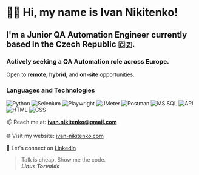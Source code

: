 # 👋🏼 Hi, my name is **Ivan Nikitenko**!
## I'm a Junior QA Automation Engineer currently based in the Czech Republic 🇨🇿.  
### Actively seeking a QA Automation role across Europe.  
Open to **remote**, **hybrid**, and **on-site** opportunities. 

### Languages and Technologies
![Python](https://img.shields.io/badge/-Python-090909?style=for-the-badge&logo=python)
![Selenium](https://img.shields.io/badge/-Selenium-090909?style=for-the-badge&logo=selenium)
![Playwright](https://img.shields.io/badge/-Playwright-090909?style=for-the-badge&logo=microsoft)
![JMeter](https://img.shields.io/badge/-JMeter-090909?style=for-the-badge&logo=apachejmeter)
![Postman](https://img.shields.io/badge/-Postman-090909?style=for-the-badge&logo=postman)
![MS SQL](https://img.shields.io/badge/-MS--SQL-090909?style=for-the-badge&logo=microsoftsqlserver)
![API](https://img.shields.io/badge/-REST&#32;API-090909?style=for-the-badge)
![HTML](https://img.shields.io/badge/-HTML-090909?style=for-the-badge&logo=html5)
![CSS](https://img.shields.io/badge/-CSS-090909?style=for-the-badge&logo=css3)

📫 Reach me at: **ivan.nikitenko@gmail.com** 

🌐 Visit my website: [ivan-nikitenko.com](https://ivan-nikitenko.com)

🔗 Let's connect on [LinkedIn](https://www.linkedin.com/in/ivannikitenko/)  


> Talk is cheap. Show me the code. <br/>
> ***Linus Torvalds***
